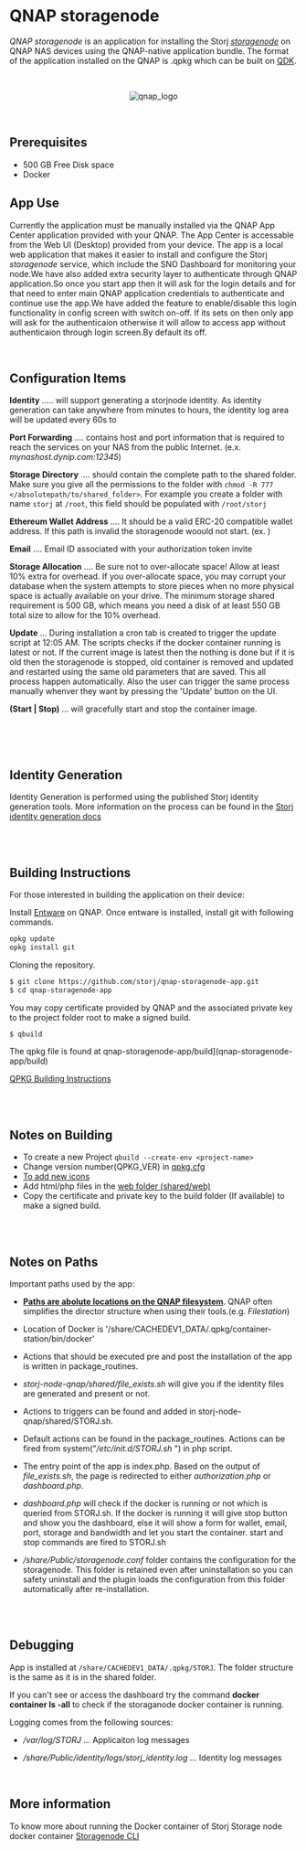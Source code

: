 
# QNAP storagenode

*QNAP storagenode* is an application for installing the Storj *[storagenode](https://documentation.storj.io/setup/cli/storage-node)* on QNAP NAS devices using the QNAP-native application bundle. The format of the application installed on the QNAP is .qpkg which can be built on [QDK](https://github.com/qnap-dev/QDK#installation).

<br />

<p align="center"><img src="README.assets/qnap_logo.png" alt="qnap_logo" /></p>

<br />

## Prerequisites

- 500 GB Free Disk space
- Docker



## App Use

Currently the application must be manually installed via the QNAP App Center application provided with your QNAP.  The App Center is accessable from the Web UI (Desktop) provided from your device.  The app is a local web application that makes it easier to install and configure the Storj *storagenode* service, which include the SNO Dashboard for monitoring your node.We have also added extra security layer to authenticate through QNAP application.So once you start app then it will ask for the login details and for that need to enter main QNAP application credentials to authenticate and continue use the app.We have added the feature to enable/disable this login functionality in config screen with switch on-off. If its sets on then only app will ask for the authenticaion otherwise it will allow to access app without authenticaion through login screen.By default its off.

<br />

## Configuration Items

**Identity** .....  will support generating a storjnode identity.  As identity generation can take anywhere from minutes to hours, the identity log area will be updated every 60s to 

**Port Forwarding** .... contains host and port information that is required to reach the services on your NAS from the public Internet. (e.x. *mynashost.dynip.com:12345*)

**Storage Directory** .... should contain the complete path to the shared folder. Make sure you give all the permissions to the folder with `chmod -R 777 </absolutepath/to/shared_folder>`. For example you create a folder with name `storj` at `/root`, this field should be populated with `/root/storj`

**Ethereum Wallet Address** .... It should be a valid ERC-20 compatible wallet address. If this path is invalid the storagenode woould not start. (ex. )

**Email** .... Email ID associated with your authorization token invite

**Storage Allocation** .... Be sure not to over-allocate space! Allow at least 10% extra for overhead. If you over-allocate space, you may corrupt your database when the system attempts to store pieces when no more physical space is actually available on your drive. The minimum storage shared requirement is 500 GB, which means you need a disk of at least 550 GB total size to allow for the 10% overhead.

**Update** ... During installation a cron tab is created to trigger the update script at 12:05 AM. The scripts checks if the docker container running is latest or not. If the current image is latest then the nothing is done but if it is old then the storagenode is stopped, old container is removed and updated and restarted using the same old parameters that are saved. This all process happen automatically. Also the user can trigger the same process manually whenver they want by pressing the 'Update' button on the UI. 

**(Start | Stop)** ... will gracefully start and stop the container image.

<br /><br /><br />


## Identity Generation

Identity Generation is performed using the published Storj identity generation tools.  More information on the process can be found in the [Storj identity generation docs](https://documentation.storj.io/dependencies/identity) 

<br /><br />



## Building Instructions

For those interested in building the application on their device:

Install [Entware](https://www.qnapclub.eu/en/qpkg/556) on QNAP.
Once entware is installed, install git with following commands.

```sh
opkg update
opkg install git
```

Cloning the repository.

```bash
$ git clone https://github.com/storj/qnap-storagenode-app.git
$ cd qnap-storagenode-app
```
You may copy certificate provided by QNAP and the associated private key to the project folder root to make a signed build.

```bash
$ qbuild
```
The qpkg file is found at qnap-storagenode-app/build](qnap-storagenode-app/build)

[QPKG Building Instructions](https://edhongcy.gitbooks.io/qdk-quick-start-guide/content/build-your-own-qpkg.html)

<br /><br />

## Notes on Building

- To create a new Project `qbuild --create-env <project-name>`
- Change version number(QPKG_VER) in [qpkg.cfg](qpkg.cfg)
- [To add new icons](https://github.com/qnap-dev/QDK#how-to-add-icons-in-qpkg)
- Add html/php files in the [web folder (shared/web)](shared/web)
- Copy the certificate and private key to the build folder (If available) to make a signed build.

<br /><br />

## Notes on Paths

 Important paths used by the app:

- <u>**Paths are abolute locations on the QNAP filesystem**</u>.  QNAP often simplifies the director structure when using their tools.(e.g. *Filestation*)
- Location of Docker is '/share/CACHEDEV1_DATA/.qpkg/container-station/bin/docker'
- Actions that should be executed pre and post the installation of the app is written in package_routines.

- *storj-node-qnap/shared/file_exists.sh* will give you if the identity files are generated and present or not.

- Actions to triggers can be found and added in storj-node-qnap/shared/STORJ.sh.

- Default actions can be found in the package_routines.  Actions can be fired from system("*/etc/init.d/STORJ.sh <your-command>*") in php script.

- The entry point of the app is index.php. Based on the output of *file_exists.sh*, the page is redirected to either *authorization.php* or *dashboard.php*.

- *dashboard.php* will check if the docker is running or not which is queried from STORJ.sh. If the docker is running it will give stop button and show you the dashboard, else it will show a form for wallet, email, port, storage and bandwidth and let you start the container.
  start and stop commands are fired to STORJ.sh
- */share/Public/storagenode.conf* folder contains the configuration for the storagenode. This folder is retained even after uninstallation so you can safety uninstall and the plugin loads the configuration from this folder automatically after re-installation.

  <br /><br />

## Debugging

App is installed at `/share/CACHEDEV1_DATA/.qpkg/STORJ`. The folder structure is the same as it is in the shared folder.

If you can't see or access the dashboard try the command **docker container ls -all** to check if the storaganode docker container is running.

Logging comes from the following sources:

- */var/log/STORJ* ... Applicaiton log messages
- */share/Public/identity/logs/storj_identity.log* ... Identity log messages

  <br />

## More information

To know more about running the Docker container of Storj Storage node docker container [Storagenode CLI](https://documentation.storj.io/setup/cli/storage-node)

